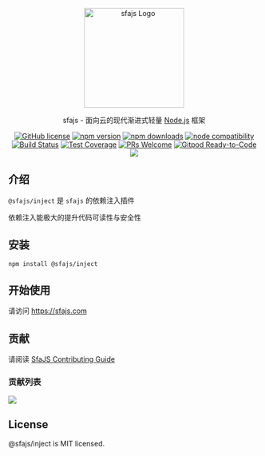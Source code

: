 <p align="center">
  <a href="https://sfajs.com/" target="blank"><img src="https://sfajs.com/images/logo.png" alt="sfajs Logo" width="200"/></a>
</p>

<p align="center">sfajs - 面向云的现代渐进式轻量 <a href="http://nodejs.org" target="_blank">Node.js</a> 框架</p>
<p align="center">
    <a href="https://github.com/sfajs/inject/blob/main/LICENSE" target="_blank"><img src="https://img.shields.io/badge/license-MIT-blue.svg" alt="GitHub license" /></a>
    <a href=""><img src="https://img.shields.io/npm/v/@sfajs/inject.svg" alt="npm version"></a>
    <a href=""><img src="https://badgen.net/npm/dt/@sfajs/inject" alt="npm downloads"></a>
    <a href="https://nodejs.org/en/about/releases/"><img src="https://img.shields.io/node/v/vite.svg" alt="node compatibility"></a>
    <a href="#"><img src="https://github.com/sfajs/inject/actions/workflows/test.yml/badge.svg?branch=main" alt="Build Status"></a>
    <a href="https://codecov.io/gh/sfajs/inject/branch/main"><img src="https://img.shields.io/codecov/c/github/sfajs/inject/main.svg" alt="Test Coverage"></a>
    <a href="https://github.com/sfajs/inject/pulls"><img src="https://img.shields.io/badge/PRs-welcome-brightgreen.svg" alt="PRs Welcome"></a>
    <a href="https://gitpod.io/#https://github.com/sfajs/inject"><img src="https://img.shields.io/badge/Gitpod-Ready--to--Code-blue?logo=gitpod" alt="Gitpod Ready-to-Code"></a>
    <a href="https://paypal.me/ihalwang" target="_blank"><img src="https://img.shields.io/badge/Donate-PayPal-ff3f59.svg"/></a>
</p>

## 介绍

`@sfajs/inject` 是 `sfajs` 的依赖注入插件

依赖注入能极大的提升代码可读性与安全性

## 安装

```
npm install @sfajs/inject
```

## 开始使用

请访问 <https://sfajs.com>

## 贡献

请阅读 [SfaJS Contributing Guide](https://github.com/sfajs/core/blob/main/CONTRIBUTING.md)

### 贡献列表

<a href="https://github.com/sfajs/inject/graphs/contributors">
  <img src="https://contrib.rocks/image?repo=sfajs/inject" />
</a>

## License

@sfajs/inject is MIT licensed.
